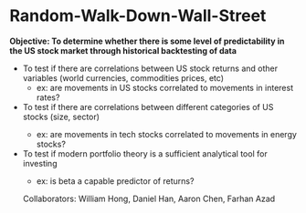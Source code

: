 # Random-Walk-Down-Wall-Street
<p> <b> Objective: To determine whether there is some level of predictability in the US stock market through historical backtesting of data </b> <br>
<ul>
<li>To test if there are correlations between US stock returns and other variables (world currencies, commodities prices, etc) 
<ul>
<li> ex: are movements in US stocks correlated to movements in interest rates? </li>
</ul>
<li>To test if there are correlations between different categories of US stocks (size, sector) </li>
<ul>
<li> ex: are movements in tech stocks correlated to movements in energy stocks? </li>
</ul>
<li>To test if modern portfolio theory is a sufficient analytical tool for investing </li>
<ul>
<li> ex: is beta a capable predictor of returns? </li>
</ul>
<p><p> Collaborators: William Hong, Daniel Han, Aaron Chen, Farhan Azad </br>
